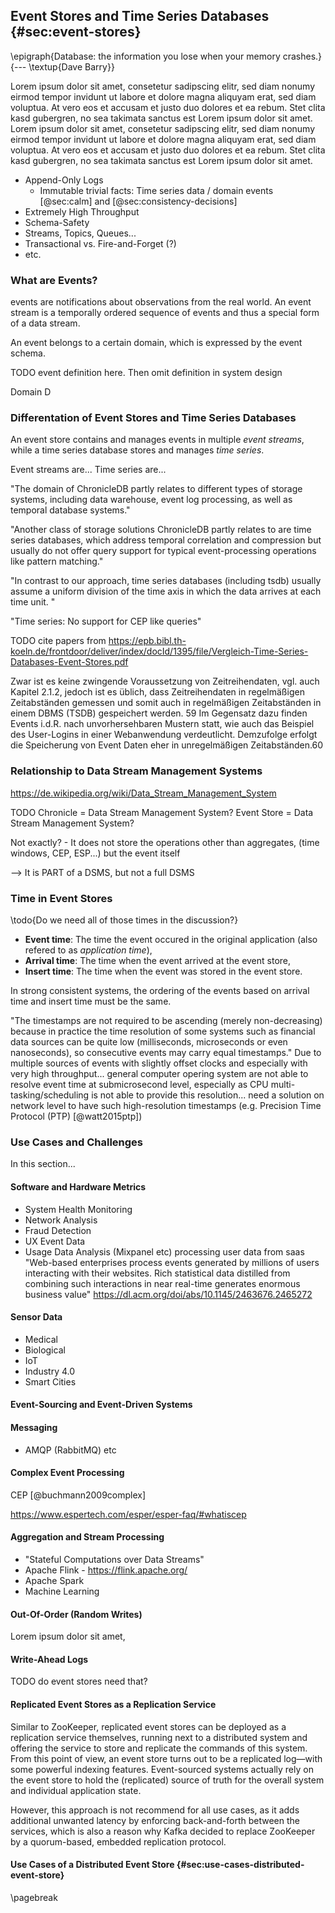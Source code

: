 ## Event Stores and Time Series Databases {#sec:event-stores}

\epigraph{Database: the information you lose when your memory crashes.}{--- \textup{Dave Barry}}

Lorem ipsum dolor sit amet, consetetur sadipscing elitr, sed diam nonumy eirmod tempor invidunt ut labore et dolore magna aliquyam erat, sed diam voluptua. At vero eos et accusam et justo duo dolores et ea rebum. Stet clita kasd gubergren, no sea takimata sanctus est Lorem ipsum dolor sit amet. Lorem ipsum dolor sit amet, consetetur sadipscing elitr, sed diam nonumy eirmod tempor invidunt ut labore et dolore magna aliquyam erat, sed diam voluptua. At vero eos et accusam et justo duo dolores et ea rebum. Stet clita kasd gubergren, no sea takimata sanctus est Lorem ipsum dolor sit amet.

- Append-Only Logs
    - Immutable trivial facts: Time series data / domain events [@sec:calm] and [@sec:consistency-decisions]
- Extremely High Throughput
- Schema-Safety
- Streams, Topics, Queues...
- Transactional vs. Fire-and-Forget (?)
- etc.

### What are Events?

events are notifications about observations from
the real world. 
An event stream is a temporally ordered sequence of events and
thus a special form of a data stream. 

An event belongs to a certain domain, which is expressed by the event schema.

TODO event definition here. Then omit definition in system design

Domain D

### Differentation of Event Stores and Time Series Databases


An event store contains and manages events in multiple _event streams_, while a time series database stores and manages _time series_.

Event streams are...
Time series are...

"The domain of ChronicleDB partly relates to different types of storage systems, including data warehouse, event log processing, as well as temporal database systems."

"Another class of storage solutions ChronicleDB partly relates to are time series databases, which address temporal correlation and compression but usually do not offer query support for typical event-processing operations like pattern matching."

"In contrast to our approach, time series databases (including tsdb) usually assume a uniform division of the time axis in which the data arrives at each time unit. "

"Time series: No support for CEP like queries"

TODO cite papers from
https://epb.bibl.th-koeln.de/frontdoor/deliver/index/docId/1395/file/Vergleich-Time-Series-Databases-Event-Stores.pdf 

Zwar ist es keine zwingende
Voraussetzung von Zeitreihendaten, vgl. auch Kapitel 2.1.2, jedoch ist es üblich, dass
Zeitreihendaten in regelmäßigen Zeitabständen gemessen und somit auch in regelmäßigen Zeitabständen in einem DBMS (TSDB) gespeichert werden.
59 Im Gegensatz
dazu finden Events i.d.R. nach unvorhersehbaren Mustern statt, wie auch das Beispiel
des User-Logins in einer Webanwendung verdeutlicht. Demzufolge erfolgt die Speicherung von Event Daten eher in unregelmäßigen Zeitabständen.60

### Relationship to Data Stream Management Systems

https://de.wikipedia.org/wiki/Data_Stream_Management_System

TODO Chronicle = Data Stream Management System? Event Store = Data Stream Management System?

Not exactly? - It does not store the operations other than aggregates, (time windows, CEP, ESP...) but the event itself

--> It is PART of a DSMS, but not a full DSMS

### Time in Event Stores

\todo{Do we need all of those times in the discussion?}

- **Event time**: The time the event occured in the original application (also refered to as _application time_),
- **Arrival time**: The time when the event arrived at the event store,
- **Insert time**: The time when the event was stored in the event store.

In strong consistent systems, the ordering of the events based on arrival time and insert time must be the same.

<!-- https://developer.confluent.io/patterns/stream-processing/wallclock-time/ -->

"The timestamps are not required to be ascending (merely non-decreasing) because in practice the time resolution of some systems such as financial data sources can be quite low (milliseconds, microseconds or even nanoseconds), so consecutive events may carry equal timestamps." Due to multiple sources of events with slightly offset clocks and especially with very high throughput... general computer opering system are not able to resolve event time at submicrosecond level, especially as CPU multi-tasking/scheduling is not able to provide this resolution... need a solution on network level to have such high-resolution timestamps (e.g. Precision Time Protocol (PTP) [@watt2015ptp])

### Use Cases and Challenges

In this section...

#### Software and Hardware Metrics

- System Health Monitoring
- Network Analysis
- Fraud Detection
- UX Event Data
- Usage Data Analysis (Mixpanel etc) processing user data from saas 
"Web-based enterprises process events generated by millions of users interacting with their websites. Rich statistical data distilled from combining such interactions in near real-time generates enormous business value"  https://dl.acm.org/doi/abs/10.1145/2463676.2465272

#### Sensor Data

- Medical
- Biological
- IoT
- Industry 4.0
- Smart Cities

#### Event-Sourcing and Event-Driven Systems

#### Messaging

- AMQP (RabbitMQ) etc

#### Complex Event Processing

CEP [@buchmann2009complex]

https://www.espertech.com/esper/esper-faq/#whatiscep


#### Aggregation and Stream Processing

- "Stateful Computations over Data Streams"
- Apache Flink - https://flink.apache.org/
- Apache Spark
- Machine Learning

#### Out-Of-Order (Random Writes)

Lorem ipsum dolor sit amet,

#### Write-Ahead Logs

TODO do event stores need that?

#### Replicated Event Stores as a Replication Service

Similar to ZooKeeper, replicated event stores can be deployed as a replication service themselves, running next to a distributed system and offering the service to store and replicate the commands of this system. From this point of view, an event store turns out to be a replicated log—with some powerful indexing features. Event-sourced systems actually rely on the event store to hold the (replicated) source of truth for the overall system and individual application state.

However, this approach is not recommend for all use cases, as it adds additional unwanted latency by enforcing back-and-forth between the services, which is also a reason why Kafka decided to replace ZooKeeper by a quorum-based, embedded replication protocol.

#### Use Cases of a Distributed Event Store {#sec:use-cases-distributed-event-store}

\pagebreak
